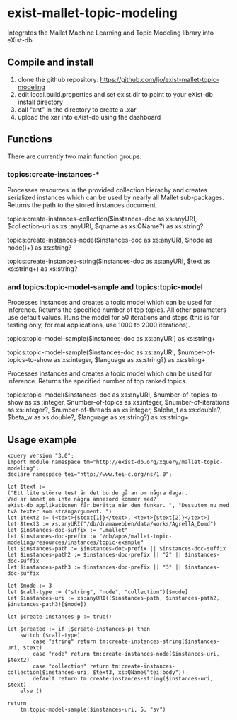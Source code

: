 exist-mallet-topic-modeling
===========================

Integrates the Mallet Machine Learning and Topic Modeling library into eXist-db.

## Compile and install

1. clone the github repository: https://github.com/ljo/exist-mallet-topic-modeling
2. edit local.build.properties and set exist.dir to point to your eXist-db install directory
3. call "ant" in the directory to create a .xar
4. upload the xar into eXist-db using the dashboard

## Functions

There are currently two main function groups:

### topics:create-instances-*

Processes resources in the provided collection hierachy and creates serialized instances which can be used by nearly all Mallet sub-packages. Returns the path to the stored instances document.

topics:create-instances-collection($instances-doc as xs:anyURI, $collection-uri as xs
:anyURI, $qname as xs:QName?) as xs:string?

topics:create-instances-node($instances-doc as xs:anyURI, $node as node()+) as 
xs:string?

topics:create-instances-string($instances-doc as xs:anyURI, $text as xs:string+) 
as xs:string?

###   and topics:topic-model-sample and topics:topic-model
Processes instances and creates a topic model which can be used for inference. Returns the specified number of top topics. All other parameters use default values. Runs the model for 50 iterations and stops (this is for testing only, for real applications, use 1000 to 2000 iterations).

topics:topic-model-sample($instances-doc as xs:anyURI) as xs:string+

topics:topic-model-sample($instances-doc as xs:anyURI, $number-of-topics-to-show 
as xs:integer, $language as xs:string?) as xs:string+

Processes instances and creates a topic model which can be used for inference. Returns the specified number of top ranked topics.

topics:topic-model($instances-doc as xs:anyURI, $number-of-topics-to-show as xs
:integer, $number-of-topics as xs:integer, $number-of-iterations as xs:integer?, 
$number-of-threads as xs:integer, $alpha_t as xs:double?, $beta_w as xs:double?, 
$language as xs:string?) as xs:string+



## Usage example

```xquery
xquery version "3.0";
import module namespace tm="http://exist-db.org/xquery/mallet-topic-modeling";
declare namespace tei="http://www.tei-c.org/ns/1.0";

let $text := 
("Ett lite större test än det borde gå an om några dagar. 
Vad är ämnet om inte några ämnesord kommer med? 
eXist-db applikationen får berätta när den funkar. ", "Dessutom nu med två texter som strängargument. ")
let $text2 := (<text>{$text[1]}</text>, <text>{$text[2]}</text>)
let $text3 := xs:anyURI("/db/dramawebben/data/works/AgrellA_Domd")
let $instances-doc-suffix := ".mallet"
let $instances-doc-prefix := "/db/apps/mallet-topic-modeling/resources/instances/topic-example"
let $instances-path := $instances-doc-prefix || $instances-doc-suffix
let $instances-path2 := $instances-doc-prefix || "2" || $instances-doc-suffix
let $instances-path3 := $instances-doc-prefix || "3" || $instances-doc-suffix

let $mode := 3
let $call-type := ("string", "node", "collection")[$mode]
let $instances-uri := xs:anyURI(($instances-path, $instances-path2, $instances-path3)[$mode])

let $create-instances-p := true()

let $created := if ($create-instances-p) then 
    switch ($call-type)
        case "string" return tm:create-instances-string($instances-uri, $text)
        case "node" return tm:create-instances-node($instances-uri, $text2)
        case "collection" return tm:create-instances-collection($instances-uri, $text3, xs:QName("tei:body"))
        default return tm:create-instances-string($instances-uri, $text)
    else ()
    
return
    tm:topic-model-sample($instances-uri, 5, "sv")
```
